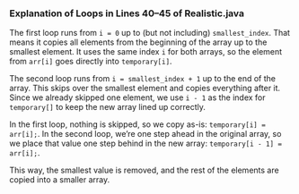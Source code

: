 ### Explanation of Loops in Lines 40–45 of Realistic.java

The first loop runs from `i = 0` up to (but not including) `smallest_index`. That means it copies all elements from the beginning of the array up to the smallest element. It uses the same index `i` for both arrays, so the element from `arr[i]` goes directly into `temporary[i]`.

The second loop runs from `i = smallest_index + 1` up to the end of the array. This skips over the smallest element and copies everything after it. Since we already skipped one element, we use `i - 1` as the index for `temporary[]` to keep the new array lined up correctly.

In the first loop, nothing is skipped, so we copy as-is: `temporary[i] = arr[i];`. In the second loop, we’re one step ahead in the original array, so we place that value one step behind in the new array: `temporary[i - 1] = arr[i];`.

This way, the smallest value is removed, and the rest of the elements are copied into a smaller array.
